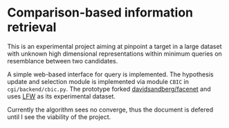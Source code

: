 # Comparison-based information retrieval
This is an experimental project aiming at pinpoint a target in a large dataset with unknown high dimensional representations within minimum queries on resemblance between two candidates. 

A simple web-based interface for query is implemented. The hypothesis update and selection module is implemented via module `CBIC` in `cgi/backend/cbic.py`. The prototype forked [davidsandberg/facenet](https://github.com/davidsandberg/facenet) and uses [LFW](https://drive.google.com/file/d/0B5MzpY9kBtDVZ2RpVDYwWmxoSUk) as its experimental dataset. 

Currently the algorithm sees no converge, thus the document is defered until I see the viability of the project. 